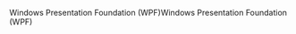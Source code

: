 <span data-ttu-id="7c84b-101">Windows Presentation Foundation (WPF)</span><span class="sxs-lookup"><span data-stu-id="7c84b-101">Windows Presentation Foundation (WPF)</span></span>
